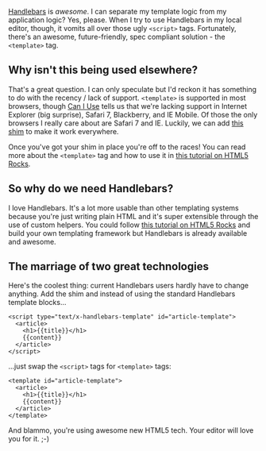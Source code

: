 [Handlebars](http://handlebarsjs.com) is *awesome*. I can separate my template logic from my application logic? Yes, please. When I try to use Handlebars in my local editor, though, it vomits all over those ugly `<script>` tags. Fortunately, there's an awesome, future-friendly, spec compliant solution - the `<template>` tag.<!--more-->

## Why isn't this being used elsewhere?

That's a great question. I can only speculate but I'd reckon it has something to do with the recency / lack of support. `<template>` is supported in most browsers, though [Can I Use](http://caniuse.com/#search=template) tells us that we're lacking support in Internet Explorer (big surprise), Safari 7, Blackberry, and IE Mobile. Of those the only browsers I really care about are Safari 7 and IE. Luckily, we can add [this shim](http://jsfiddle.net/brianblakely/h3EmY/) to make it work everywhere.

Once you've got your shim in place you're off to the races! You can read more about the `<template>` tag and how to use it in [this tutorial on HTML5 Rocks](http://www.html5rocks.com/en/tutorials/webcomponents/template/).

## So why do we need Handlebars?

I love Handlebars. It's a lot more usable than other templating systems because you're just writing plain HTML and it's super extensible through the use of custom helpers. You could follow [this tutorial on HTML5 Rocks](http://www.html5rocks.com/en/tutorials/webcomponents/template/) and build your own templating framework but Handlebars is already available and awesome.

## The marriage of two great technologies

Here's the coolest thing: current Handlebars users hardly have to change anything. Add the shim and instead of using the standard Handlebars template blocks...

    <script type="text/x-handlebars-template" id="article-template">
      <article>
        <h1>{{title}}</h1>
        {{content}}
      </article>
    </script>

...just swap the `<script>` tags for `<template>` tags:

    <template id="article-template">
      <article>
        <h1>{{title}}</h1>
        {{content}}
      </article>
    </template>

And blammo, you're using awesome new HTML5 tech. Your editor will love you for it. ;-)
